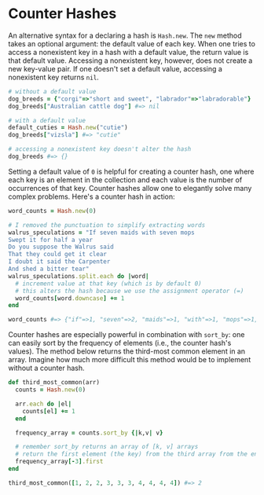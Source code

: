 # Counter Hashes

An alternative syntax for a declaring a hash is `Hash.new`. The `new` method
takes an optional argument: the default value of each key. When one tries to
access a nonexistent key in a hash with a default value, the return value is
that default value. Accessing a nonexistent key, however, does not create a new
key-value pair. If one doesn't set a default value, accessing a nonexistent key
returns `nil`.

```ruby
# without a default value
dog_breeds = {"corgi"=>"short and sweet", "labrador"=>"labradorable"}
dog_breeds["Australian cattle dog"] #=> nil

# with a default value
default_cuties = Hash.new("cutie")
dog_breeds["vizsla"] #=> "cutie"

# accessing a nonexistent key doesn't alter the hash
dog_breeds #=> {}
```

Setting a default value of `0` is helpful for creating a counter hash, one where
each key is an element in the collection and each value is the number of
occurrences of that key. Counter hashes allow one to elegantly solve many
complex problems. Here's a counter hash in action:

```ruby
word_counts = Hash.new(0)

# I removed the punctuation to simplify extracting words
walrus_speculations = "If seven maids with seven mops
Swept it for half a year
Do you suppose the Walrus said
That they could get it clear
I doubt it said the Carpenter
And shed a bitter tear"
walrus_speculations.split.each do |word|
  # increment value at that key (which is by default 0)
  # this alters the hash because we use the assignment operator (=)
  word_counts[word.downcase] += 1
end

word_counts #=> {"if"=>1, "seven"=>2, "maids"=>1, "with"=>1, "mops"=>1, "swept"=>1, "it"=>3, "for"=>1, "half"=>1, "a"=>2, "year"=>1, "do"=>1, "you"=>1, "suppose"=>1, "the"=>2, "walrus"=>1, "said"=>2, "that"=>1, "they"=>1, "could"=>1, "get"=>1, "clear"=>1, "i"=>1, "doubt"=>1, "carpenter"=>1, "and"=>1, "shed"=>1, "bitter"=>1, "tear"=>1}
```

Counter hashes are especially powerful in combination with `sort_by`: one can
easily sort by the frequency of elements (i.e., the counter hash's values). The
method below returns the third-most common element in an array. Imagine how much
more difficult this method would be to implement without a counter hash.

```ruby
def third_most_common(arr)
  counts = Hash.new(0)

  arr.each do |el|
    counts[el] += 1
  end

  frequency_array = counts.sort_by {|k,v| v}

  # remember sort_by returns an array of [k, v] arrays
  # return the first element (the key) from the third array from the end
  frequency_array[-3].first
end

third_most_common([1, 2, 2, 3, 3, 3, 4, 4, 4, 4]) #=> 2
```
